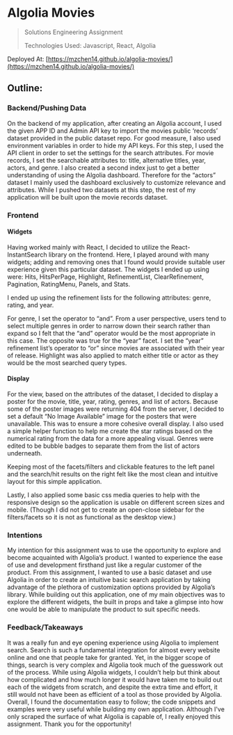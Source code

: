 # Algolia Movies

> Solutions Engineering Assignment
>
> Technologies Used: Javascript, React, Algolia

Deployed At: [https://mzchen14.github.io/algolia-movies/](https://mzchen14.github.io/algolia-movies/)

## Outline:

### Backend/Pushing Data

On the backend of my application, after creating an Algolia account, I used the given APP ID and Admin API key to import the movies public ‘records’ dataset provided in the public dataset repo. For good measure, I also used environment variables in order to hide my API keys. For this step, I used the API client in order to set the settings for the search attributes. For movie records, I set the searchable attributes to: title, alternative titles, year, actors, and genre. I also created a second index just to get a better understanding of using the Algolia dashboard. Therefore for the “actors” dataset I mainly used the dashboard exclusively to customize relevance and attributes. While I pushed two datasets at this step, the rest of my application will be built upon the movie records dataset.

### Frontend

#### Widgets

Having worked mainly with React, I decided to utilize the React-InstantSearch library on the frontend. Here, I played around with many widgets; adding and removing ones that I found would provide suitable user experience given this particular dataset. The widgets I ended up using were: Hits, HitsPerPage, Highlight, RefinementList, ClearRefinement, Pagination, RatingMenu, Panels, and Stats.

I ended up using the refinement lists for the following attributes: genre, rating, and year.

For genre, I set the operator to “and”. From a user perspective, users tend to select multiple genres in order to narrow down their search rather than expand so I felt that the “and” operator would be the most appropriate in this case. The opposite was true for the “year” facet. I set the “year” refinement list’s operator to “or” since movies are associated with their year of release. Highlight was also applied to match either title or actor as they would be the most searched query types.

#### Display

For the view, based on the attributes of the dataset, I decided to display a poster for the movie, title, year, rating, genres, and list of actors. Because some of the poster images were returning 404 from the server, I decided to set a default “No Image Available” image for the posters that were unavailable. This was to ensure a more cohesive overall display. I also used a simple helper function to help me create the star ratings based on the numerical rating from the data for a more appealing visual. Genres were edited to be bubble badges to separate them from the list of actors underneath.

Keeping most of the facets/filters and clickable features to the left panel and the search/hit results on the right felt like the most clean and intuitive layout for this simple application.

Lastly, I also applied some basic css media queries to help with the responsive design so the application is usable on different screen sizes and mobile. (Though I did not get to create an open-close sidebar for the filters/facets so it is not as functional as the desktop view.)

### Intentions

My intention for this assignment was to use the opportunity to explore and become acquainted with Algolia’s product. I wanted to experience the ease of use and development firsthand just like a regular customer of the product. From this assignment, I wanted to use a basic dataset and use Algolia in order to create an intuitive basic search application by taking advantage of the plethora of customization options provided by Algolia’s library. While building out this application, one of my main objectives was to explore the different widgets, the built in props and take a glimpse into how one would be able to manipulate the product to suit specific needs.

### Feedback/Takeaways

It was a really fun and eye opening experience using Algolia to implement search. Search is such a fundamental integration for almost every website online and one that people take for granted. Yet, in the bigger scope of things, search is very complex and Algolia took much of the guesswork out of the process. While using Algolia widgets, I couldn’t help but think about how complicated and how much longer it would have taken me to build out each of the widgets from scratch, and despite the extra time and effort, it still would not have been as efficient of a tool as those provided by Algolia. Overall, I found the documentation easy to follow; the code snippets and examples were very useful while building my own application. Although I've only scraped the surface of what Algolia is capable of, I really enjoyed this assignment. Thank you for the opportunity!
